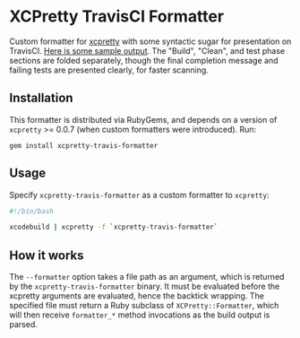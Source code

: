 # XCPretty TravisCI Formatter

Custom formatter for [xcpretty](https://github.com/supermarin/xcpretty) with some syntactic sugar for presentation on TravisCI. [Here is some sample output](https://travis-ci.org/kattrali/xcpretty-travis-formatter/jobs/52970340). The "Build", "Clean", and test phase sections are folded separately, though the final completion message and failing tests are presented clearly, for faster scanning.

## Installation

This formatter is distributed via RubyGems, and depends on a version of `xcpretty` >= 0.0.7 (when custom formatters were introduced). Run:

    gem install xcpretty-travis-formatter

## Usage

Specify `xcpretty-travis-formatter` as a custom formatter to `xcpretty`:

```bash
#!/bin/bash

xcodebuild | xcpretty -f `xcpretty-travis-formatter`
```

## How it works

The `--formatter` option takes a file path as an argument, which is returned by the `xcpretty-travis-formatter` binary. It must be evaluated before the xcpretty arguments are evaluated, hence the backtick wrapping. The specified file must return a Ruby subclass of `XCPretty::Formatter`, which will then receive `formatter_*` method invocations as the build output is parsed.
